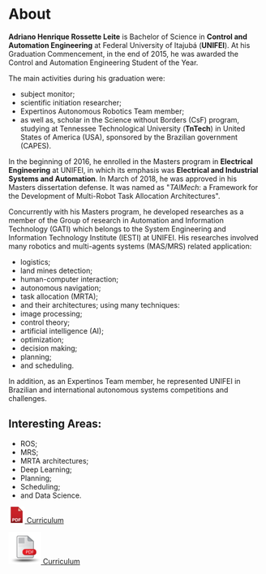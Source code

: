 # About

**Adriano Henrique Rossette Leite** is Bachelor of Science in **Control and Automation Engineering** at Federal University of Itajubá (**UNIFEI**). At his Graduation Commencement, in the end of 2015, he was awarded the Control and Automation Engineering Student of the Year.

The main activities during his graduation were: 
- subject monitor;
- scientific initiation researcher;
- Expertinos Autonomous Robotics Team member;
- as well as, scholar in the Science without Borders (CsF) program, studying at Tennessee Technological University (**TnTech**) in United States of America (USA), sponsored by the Brazilian government (CAPES).

In the beginning of 2016, he enrolled in the Masters program in **Electrical Engineering** at UNIFEI, in which its emphasis was **Electrical and Industrial Systems and Automation**. In March of 2018, he was approved in his Masters dissertation defense. It was named as "*TAlMech*: a Framework for the Development of Multi-Robot Task Allocation Architectures".

Concurrently with his Masters program, he developed researches as a member of the Group of research in Automation and Information Technology (GATI) which belongs to the System Engineering and Information Technology Institute (IESTI) at UNIFEI. His researches involved many robotics and multi-agents systems (MAS/MRS) related application:
- logistics;
- land mines detection;
- human-computer interaction;
- autonomous navigation;
- task allocation (MRTA);
- and their architectures; 
using many techniques: 
- image processing;
- control theory;
- artificial intelligence (AI);
- optimization;
- decision making;
- planning;
- and scheduling. 

In addition, as an Expertinos Team member, he represented UNIFEI in Brazilian and international autonomous systems competitions and challenges.

## Interesting Areas: 

- ROS;
- MRS;
- MRTA architectures;
- Deep Learning;
- Planning;
- Scheduling;
- and Data Science.

[![PDF](https://github.com/adrianohrl/adrianohrl.github.io/blob/master/logos/pdf/32x32.png?raw=true "Download my resume in PDF") Curriculum](curriculum.pdf)

[![PDF](https://github.com/adrianohrl/adrianohrl.github.io/blob/master/logos/pdf/64x64.png?raw=true "Download my resume in PDF") Curriculum](curriculum.pdf)